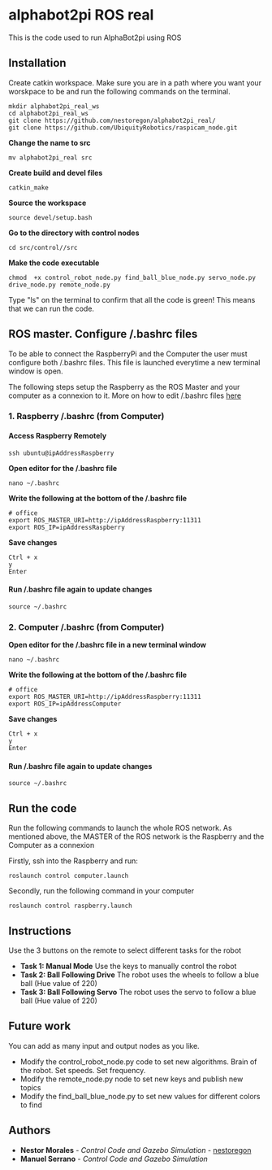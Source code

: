 # alphabot2pi ROS real
This is the code used to run AlphaBot2pi using ROS

## Installation
Create catkin workspace. Make sure you are in a path where you want your worskpace to be and run the following commands on the terminal.
```
mkdir alphabot2pi_real_ws
cd alphabot2pi_real_ws
git clone https://github.com/nestoregon/alphabot2pi_real/
git clone https://github.com/UbiquityRobotics/raspicam_node.git
```
**Change the name to src**
```
mv alphabot2pi_real src 
```
**Create build and devel files**
```
catkin_make
```
**Source the workspace**
```
source devel/setup.bash
```
**Go to the directory with control nodes**
```
cd src/control//src
```
**Make the code executable**
```
chmod  +x control_robot_node.py find_ball_blue_node.py servo_node.py drive_node.py remote_node.py
```
Type "ls" on the terminal to confirm that all the code is green! This means that we can run the code.

## ROS master. Configure /.bashrc files

To be able to connect the RaspberryPi and the Computer the user must configure both /.bashrc files. This file is launched everytime a new terminal window is open.

The following steps setup the Raspberry as the ROS Master and your computer as a connexion to it. More on how to edit /.bashrc files [here](http://answers.ros.org/question/272065/specification-of-ros_master_uri-and-ros_hostname/)

### 1. Raspberry /.bashrc (from Computer)
#### Access Raspberry Remotely

```
ssh ubuntu@ipAddressRaspberry
```
**Open editor for the /.bashrc file**
```
nano ~/.bashrc
```
**Write the following at the bottom of the /.bashrc file**
```
# office
export ROS_MASTER_URI=http://ipAddressRaspberry:11311
export ROS_IP=ipAddressRaspberry
```
**Save changes**
```
Ctrl + x
y
Enter
```
#### Run /.bashrc file again to update changes
```
source ~/.bashrc
```

### 2. Computer /.bashrc (from Computer)

**Open editor for the /.bashrc file in a new terminal window**
```
nano ~/.bashrc
```
**Write the following at the bottom of the /.bashrc file**
```
# office
export ROS_MASTER_URI=http://ipAddressRaspberry:11311
export ROS_IP=ipAddressComputer
```
**Save changes**
```
Ctrl + x
y
Enter
```
#### Run /.bashrc file again to update changes
```
source ~/.bashrc
```
## Run the code

Run the following commands to launch the whole ROS network. As mentioned above, the MASTER of the ROS network is the Raspberry and the Computer as a connexion

Firstly, ssh into the Raspberry and run:
```
roslaunch control computer.launch
```
Secondly, run the following command in your computer
```
roslaunch control raspberry.launch
```

## Instructions
Use the 3 buttons on the remote to select different tasks for the robot
* **Task 1: Manual Mode** Use the keys to manually control the robot
* **Task 2: Ball Following Drive** The robot uses the wheels to follow a blue ball (Hue value of 220)
* **Task 3: Ball Following Servo** The robot uses the servo to follow a blue ball (Hue value of 220)

## Future work
You can add as many input and output nodes as you like.
* Modify the control_robot_node.py code to set new algorithms. Brain of the robot. Set speeds. Set frequency. 
* Modify the remote_node.py node to set new keys and publish new topics
* Modify the find_ball_blue_node.py to set new values for different colors to find

## Authors

* **Nestor Morales** - *Control Code and Gazebo Simulation* - [nestoregon](https://github.com/nestoregon)
* **Manuel Serrano** - *Control Code and Gazebo Simulation*
